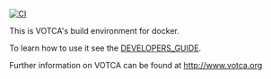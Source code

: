 [![CI](https://github.com/votca/buildenv/workflows/CI/badge.svg)](https://github.com/votca/buildenv/actions?query=branch%3Amaster+workflow%3ACI)

This is VOTCA's build environment for docker. 

To learn how to use it see the [DEVELOPERS_GUIDE](https://github.com/votca/votca/blob/master/share/doc/DEVELOPERS_GUIDE.rst).

Further information on VOTCA can be found at http://www.votca.org
